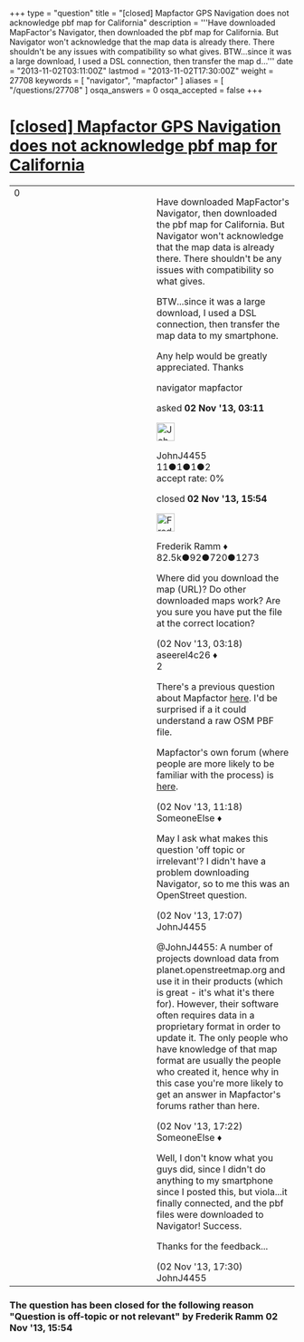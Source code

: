 +++
type = "question"
title = "[closed] Mapfactor GPS Navigation does not acknowledge pbf map for California"
description = '''Have downloaded MapFactor&#x27;s Navigator, then downloaded the pbf map for California. But Navigator won&#x27;t acknowledge that the map data is already there. There shouldn&#x27;t be any issues with compatibility so what gives. BTW...since it was a large download, I used a DSL connection, then transfer the map d...'''
date = "2013-11-02T03:11:00Z"
lastmod = "2013-11-02T17:30:00Z"
weight = 27708
keywords = [ "navigator", "mapfactor" ]
aliases = [ "/questions/27708" ]
osqa_answers = 0
osqa_accepted = false
+++

<div class="headNormal">

# [\[closed\] Mapfactor GPS Navigation does not acknowledge pbf map for California](/questions/27708/mapfactor-gps-navigation-does-not-acknowledge-pbf-map-for-california)

</div>

<div id="main-body">

<div id="askform">

<table id="question-table" style="width:100%;">
<colgroup>
<col style="width: 50%" />
<col style="width: 50%" />
</colgroup>
<tbody>
<tr>
<td style="width: 30px; vertical-align: top"><div class="vote-buttons">
<span id="post-27708-upvote" class="ajax-command post-vote up" rel="nofollow" title="I like this post (click again to cancel)"> </span>
<div id="post-27708-score" class="post-score" title="current number of votes">
0
</div>
<span id="post-27708-downvote" class="ajax-command post-vote down" rel="nofollow" title="I dont like this post (click again to cancel)"> </span> <span id="favorite-mark" class="ajax-command favorite-mark" rel="nofollow" title="mark/unmark this question as favorite (click again to cancel)"> </span>
<div id="favorite-count" class="favorite-count">
&#10;</div>
</div></td>
<td><div id="item-right">
<div class="question-body">
<p>Have downloaded MapFactor's Navigator, then downloaded the pbf map for California. But Navigator won't acknowledge that the map data is already there. There shouldn't be any issues with compatibility so what gives.</p>
<p>BTW...since it was a large download, I used a DSL connection, then transfer the map data to my smartphone.</p>
<p>Any help would be greatly appreciated. Thanks</p>
</div>
<div id="question-tags" class="tags-container tags">
<span class="post-tag tag-link-navigator" rel="tag" title="see questions tagged &#39;navigator&#39;">navigator</span> <span class="post-tag tag-link-mapfactor" rel="tag" title="see questions tagged &#39;mapfactor&#39;">mapfactor</span>
</div>
<div id="question-controls" class="post-controls">
&#10;</div>
<div class="post-update-info-container">
<div class="post-update-info post-update-info-user">
<p>asked <strong>02 Nov '13, 03:11</strong></p>
<img src="https://secure.gravatar.com/avatar/4c720e77b431eb74631240de09cd2bd4?s=32&amp;d=identicon&amp;r=g" class="gravatar" width="32" height="32" alt="JohnJ4455&#39;s gravatar image" />
<p><span>JohnJ4455</span><br />
<span class="score" title="11 reputation points">11</span><span title="1 badges"><span class="badge1">●</span><span class="badgecount">1</span></span><span title="1 badges"><span class="silver">●</span><span class="badgecount">1</span></span><span title="2 badges"><span class="bronze">●</span><span class="badgecount">2</span></span><br />
<span class="accept_rate" title="Rate of the user&#39;s accepted answers">accept rate:</span> <span title="JohnJ4455 has no accepted answers">0%</span></p>
</div>
<div class="post-update-info post-update-info-edited">
<p><span> closed <strong>02 Nov '13, 15:54</strong> </span></p>
<img src="https://secure.gravatar.com/avatar/a2b38d937e70ab39d895d17da0dd1ba4?s=32&amp;d=identicon&amp;r=g" class="gravatar" width="32" height="32" alt="Frederik%20Ramm&#39;s gravatar image" />
<p><span>Frederik Ramm ♦</span><br />
<span class="score" title="82494 reputation points"><span>82.5k</span></span><span title="92 badges"><span class="badge1">●</span><span class="badgecount">92</span></span><span title="720 badges"><span class="silver">●</span><span class="badgecount">720</span></span><span title="1273 badges"><span class="bronze">●</span><span class="badgecount">1273</span></span></p>
</div>
</div>
<div id="comments-container-27708" class="comments-container">
<span id="27709"></span>
<div id="comment-27709" class="comment">
<div id="post-27709-score" class="comment-score">
&#10;</div>
<div class="comment-text">
<p>Where did you download the map (URL)? Do other downloaded maps work? Are you sure you have put the file at the correct location?</p>
</div>
<div id="comment-27709-info" class="comment-info">
<span class="comment-age">(02 Nov '13, 03:18)</span> <span class="comment-user userinfo">aseerel4c26 ♦</span>
</div>
</div>
<span id="27719"></span>
<div id="comment-27719" class="comment">
<div id="post-27719-score" class="comment-score">
2
</div>
<div class="comment-text">
<p>There's a previous question about Mapfactor <a href="/questions/15836/mapfactor-navigator-11-map-updates">here</a>. I'd be surprised if a it could understand a raw OSM PBF file.</p>
<p>Mapfactor's own forum (where people are more likely to be familiar with the process) is <a href="http://forum.mapfactor.com/">here</a>.</p>
</div>
<div id="comment-27719-info" class="comment-info">
<span class="comment-age">(02 Nov '13, 11:18)</span> <span class="comment-user userinfo">SomeoneElse ♦</span>
</div>
</div>
<span id="27748"></span>
<div id="comment-27748" class="comment">
<div id="post-27748-score" class="comment-score">
&#10;</div>
<div class="comment-text">
<p>May I ask what makes this question 'off topic or irrelevant'? I didn't have a problem downloading Navigator, so to me this was an OpenStreet question.</p>
</div>
<div id="comment-27748-info" class="comment-info">
<span class="comment-age">(02 Nov '13, 17:07)</span> <span class="comment-user userinfo">JohnJ4455</span>
</div>
</div>
<span id="27750"></span>
<div id="comment-27750" class="comment">
<div id="post-27750-score" class="comment-score">
&#10;</div>
<div class="comment-text">
<p><span>@JohnJ4455</span>: A number of projects download data from planet.openstreetmap.org and use it in their products (which is great - it's what it's there for). However, their software often requires data in a proprietary format in order to update it. The only people who have knowledge of that map format are usually the people who created it, hence why in this case you're more likely to get an answer in Mapfactor's forums rather than here.</p>
</div>
<div id="comment-27750-info" class="comment-info">
<span class="comment-age">(02 Nov '13, 17:22)</span> <span class="comment-user userinfo">SomeoneElse ♦</span>
</div>
</div>
<span id="27752"></span>
<div id="comment-27752" class="comment">
<div id="post-27752-score" class="comment-score">
&#10;</div>
<div class="comment-text">
<p>Well, I don't know what you guys did, since I didn't do anything to my smartphone since I posted this, but viola...it finally connected, and the pbf files were downloaded to Navigator! Success.</p>
<p>Thanks for the feedback...</p>
</div>
<div id="comment-27752-info" class="comment-info">
<span class="comment-age">(02 Nov '13, 17:30)</span> <span class="comment-user userinfo">JohnJ4455</span>
</div>
</div>
</div>
<div id="comment-tools-27708" class="comment-tools">
&#10;</div>
<div class="clear">
&#10;</div>
<div id="comment-27708-form-container" class="comment-form-container">
&#10;</div>
<div class="clear">
&#10;</div>
</div></td>
</tr>
</tbody>
</table>

<div class="question-status" style="margin-bottom:15px">

### The question has been closed for the following reason "Question is off-topic or not relevant" by Frederik Ramm 02 Nov '13, 15:54

</div>

</div>

</div>

